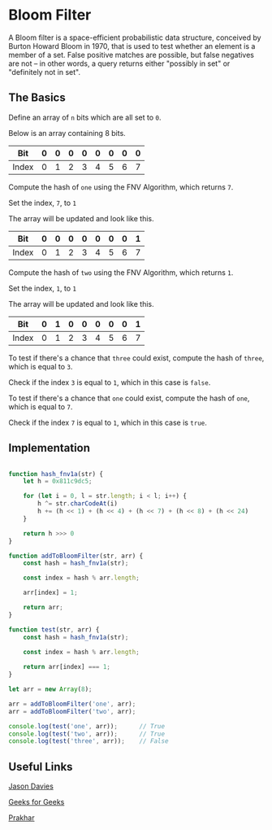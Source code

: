 # Bloom Filter

A Bloom filter is a space-efficient probabilistic data structure, conceived by Burton Howard Bloom in 1970, that is used to test whether an element is a member of a set. False positive matches are possible, but false negatives are not – in other words, a query returns either "possibly in set" or "definitely not in set".

## The Basics

Define an array of `n` bits which are all set to `0`.

Below is an array containing 8 bits.

|   Bit     |   0   |   0   |   0   |   0   |   0   |   0   |   0   |   0   |
| --------- | ----- | ----- | ----- | ----- | ----- | ----- | ----- | ----- |
|   Index   |   0   |   1   |   2   |   3   |   4   |   5   |   6   |   7   |

Compute the hash of `one` using the FNV Algorithm, which returns `7`. 

Set the index, `7`, to `1`

The array will be updated and look like this.

|   Bit     |   0   |   0   |   0   |   0   |   0   |   0   |   0   |   1   |
| --------- | ----- | ----- | ----- | ----- | ----- | ----- | ----- | ----- |
|   Index   |   0   |   1   |   2   |   3   |   4   |   5   |   6   |   7   |

Compute the hash of `two` using the FNV Algorithm, which returns `1`. 

Set the index, `1`, to `1`

The array will be updated and look like this.

|   Bit     |   0   |   1   |   0   |   0   |   0   |   0   |   0   |   1   |
| --------- | ----- | ----- | ----- | ----- | ----- | ----- | ----- | ----- |
|   Index   |   0   |   1   |   2   |   3   |   4   |   5   |   6   |   7   |

To test if there's a chance that `three` could exist, compute the hash of `three`, which is equal to `3`.

Check if the index `3` is equal to `1`, which in this case is `false`.


To test if there's a chance that `one` could exist, compute the hash of `one`, which is equal to `7`.

Check if the index `7` is equal to `1`, which in this case is `true`.

## Implementation

```javascript

function hash_fnv1a(str) {
    let h = 0x811c9dc5;

    for (let i = 0, l = str.length; i < l; i++) {
        h ^= str.charCodeAt(i)
        h += (h << 1) + (h << 4) + (h << 7) + (h << 8) + (h << 24)
    }

    return h >>> 0
}

function addToBloomFilter(str, arr) {
    const hash = hash_fnv1a(str);

    const index = hash % arr.length;

    arr[index] = 1;

    return arr;
}

function test(str, arr) {
    const hash = hash_fnv1a(str);

    const index = hash % arr.length;
   
    return arr[index] === 1;
}

let arr = new Array(8);

arr = addToBloomFilter('one', arr);
arr = addToBloomFilter('two', arr);

console.log(test('one', arr));      // True
console.log(test('two', arr));      // True
console.log(test('three', arr));    // False

```

## Useful Links

[Jason Davies](https://www.jasondavies.com/bloomfilter/)

[Geeks for Geeks](http://www.geeksforgeeks.org/bloom-filters-introduction-and-python-implementation/)

[Prakhar](https://prakhar.me/articles/bloom-filters-for-dummies/)